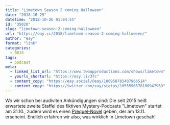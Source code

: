 ```yaml
---
title: "Limetown Season 2 coming Halloween"
date: "2018-10-25"
datetime: "2018-10-26 01:04:55"
id: "35028"
slug: "limetown-season-2-coming-halloween"
url: "https://eay.cc/2018/limetown-season-2-coming-halloween/"
author: "eay"
format: "link"
categories:
  - 0815
tags:
  - podcast
meta:
  - linked_list_url: "https://www.twoupproductions.com/shows/limetown"
  - yourls_shorturl: "https://eay.li/37c"
  - content_copy: "https://eay.social/@eay/100958785407966514"
  - content_copy: "https://twitter.com/eay/status/1055596578180947969"
---
```


Wo wir schon bei audiviten Ankündigungen sind: Die seit 2015 heiß erwartete zweite Staffel des fiktiven Mystery-Podcasts "Limetown" startet am 31.10., zudem wird es einen [Prequel-Novel](https://www.amazon.de/exec/obidos/ASIN/1501155644/eayznet-21) geben, der am 13.11. erscheint. Endlich erfahren wir also, was wirklich in Limetown geschah!
